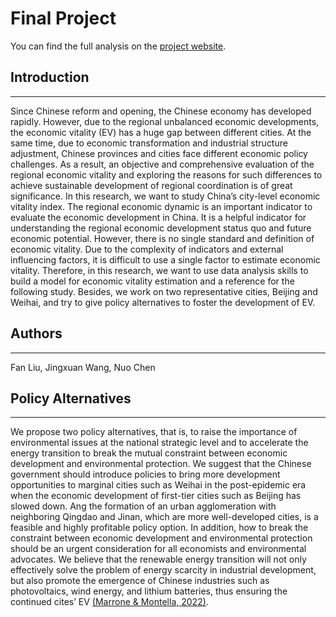 # Final Project

You can find the full analysis on the [project website](https://norahchen1.github.io/).

## Introduction
-------
Since Chinese reform and opening, the Chinese economy has developed rapidly. However, due to the regional unbalanced economic developments, the economic vitality (EV) has a huge gap between different cities. At the same time, due to economic transformation and industrial structure adjustment, Chinese provinces and cities face different economic policy challenges. As a result, an objective and comprehensive evaluation of the regional economic vitality and exploring the reasons for such differences to achieve sustainable development of regional coordination is of great significance. In this research, we want to study China’s city-level economic vitality index. The regional economic dynamic is an important indicator to evaluate the economic development in China. It is a helpful indicator for understanding the regional economic development status quo and future economic potential. However, there is no single standard and definition of economic vitality. Due to the complexity of indicators and external influencing factors, it is difficult to use a single factor to estimate economic vitality. Therefore, in this research, we want to use data analysis skills to build a model for economic vitality estimation and a reference for the following study. Besides, we work on two representative cities, Beijing and Weihai, and try to give policy alternatives to foster the development of EV.

## Authors
-------
Fan Liu, Jingxuan Wang, Nuo Chen

## Policy Alternatives
-------
We propose two policy alternatives, that is, to raise the importance of environmental issues at the national strategic level and to accelerate the energy transition to break the mutual constraint between economic development and environmental protection. We suggest that the Chinese government should introduce policies to bring more development opportunities to marginal cities such as Weihai in the post-epidemic era when the economic development of first-tier cities such as Beijing has slowed down. Ang the formation of an urban agglomeration with neighboring Qingdao and Jinan, which are more well-developed cities, is a feasible and highly profitable policy option. In addition, how to break the constraint between economic development and environmental protection should be an urgent consideration for all economists and environmental advocates. We believe that the renewable energy transition will not only effectively solve the problem of energy scarcity in industrial development, but also promote the emergence of Chinese industries such as photovoltaics, wind energy, and lithium batteries, thus ensuring the continued cites’ EV [(Marrone & Montella, 2022)](https://www.sciencedirect.com/science/article/pii/S2667095X22000095?via%3Dihub).
